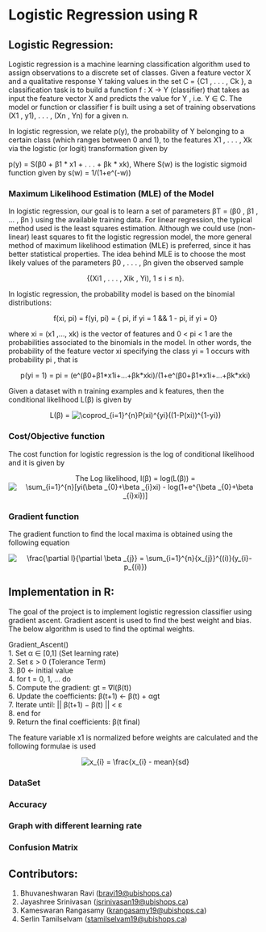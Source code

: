 # Logistic Regression using R


## Logistic Regression:

Logistic regression is a machine learning classification algorithm used to assign observations to a discrete set of classes. Given a feature vector X and a qualitative response Y taking values in the set C = {C1 , . . . , Ck }, a classification task is to build a function f : X → Y (classifier) that takes as input the feature vector X and predicts the value for Y , i.e. Y ∈ C. The model or function or classifier f is built using a set of training observations (X1 , y1), . . . , (Xn , Yn) for a given n.

In logistic regression, we relate p(y), the probability of Y belonging to a certain class (which ranges between 0 and 1), to the features X1 , . . . , Xk via the logistic (or logit) transformation given by

p(y) = S(β0 + β1 * x1 + . . . + βk * xk), Where S(w) is the logistic sigmoid function given by s(w) = 1/(1+e^(-w))

### Maximum Likelihood Estimation (MLE) of the Model

In logistic regression, our goal is to learn a set of parameters βT = (β0 , β1 , ... , βn ) using the available training data. For linear regression, the typical method used is the least squares estimation. Although we could use (non-linear) least squares to fit the logistic regression model, the more general method of maximum likelihood estimation (MLE) is preferred, since it has better statistical properties. The idea behind MLE is to choose the most likely values of the parameters β0 , . . . , βn given the observed sample

<div align="center">{(Xi1 , . . . , Xik , Yi), 1 ≤ i ≤ n}.</div>

In logistic regression, the probability model is based on the binomial distributions:

<div align="center">f(xi, pi) = f(yi, pi) = { pi, if yi = 1 && 1 - pi, if yi = 0}</div>

where xi = (x1 ,..., xk) is the vector of features and 0 < pi < 1 are the probabilities associated to the binomials in the model. In other words, the probability of the feature vector xi specifying the class yi = 1 occurs with probability pi , that is

<div align="center">p(yi = 1) = pi = (e^(β0+β1*x1i+...+βk*xki)/(1+e^(β0+β1*x1i+...+βk*xki)</div>

Given a dataset with n training examples and k features, then the conditional likelihood L(β) is given by

<div align="center">L(β) = <img src="https://latex.codecogs.com/gif.latex?\coprod_{i=1}^{n}P(xi)^{yi}((1-P(xi))^{1-yi})" title="\coprod_{i=1}^{n}P(xi)^{yi}((1-P(xi))^{1-yi})" /></div>

### Cost/Objective function

The cost function for logistic regression is the log of conditional likelihood and it is given by

<div align="center">The Log likelihood, l(β) = log(L(β)) = <img src="https://latex.codecogs.com/gif.latex?\sum_{i=1}^{n}[yi(\beta&space;_{0}&plus;\beta&space;_{i}xi)&space;-&space;log(1&plus;e^{\beta&space;_{0}&plus;\beta&space;_{i}xi})]" title="\sum_{i=1}^{n}[yi(\beta _{0}+\beta _{i}xi) - log(1+e^{\beta _{0}+\beta _{i}xi})]" /></div>

### Gradient function

The gradient function to find the local maxima is obtained using the following equation
<div align="center"><img src="https://latex.codecogs.com/gif.latex?\frac{\partial&space;l}{\partial&space;\beta&space;_{j}}&space;=&space;\sum_{i=1}^{n}{x_{j}}^{(i)}(y_{i}-p_{(i)})" title="\frac{\partial l}{\partial \beta _{j}} = \sum_{i=1}^{n}{x_{j}}^{(i)}(y_{i}-p_{(i)})" /></div>



## Implementation in R:

The goal of the project is to implement logistic regression classifier using gradient ascent. Gradient ascent is used to find the best weight and bias. The below algorithm is used to find the optimal weights.

<div>Gradient_Ascent()</div>
<div>	1. Set α ∈ [0,1]  (Set learning rate)</div>
<div>	2. Set ε > 0 (Tolerance Term)</div>
<div>	3. β0 <- initial value</div>
<div>	4. for t = 0, 1, ... do</div>
<div>	5. 		Compute the gradient: gt = ∇l(β(t))</div>
<div>	6.		Update the coefficients: β(t+1) <- β(t) + αgt</div>
<div>	7.		Iterate until: || β(t+1) − β(t) || < ε</div>
<div>	8. end for</div>
<div>	9. Return the final coefficients: β(t final)</div>

The feature variable x1 is normalized before weights are calculated and the following formulae is used
<div align="center"><img src="https://latex.codecogs.com/gif.latex?x_{i}&space;=&space;\frac{x_{i}&space;-&space;mean}{sd}" title="x_{i} = \frac{x_{i} - mean}{sd}" /></div>

### DataSet

### Accuracy

### Graph with different learning rate

### Confusion Matrix

## Contributors:

1. Bhuvaneshwaran Ravi (bravi19@ubishops.ca) 
2. Jayashree Srinivasan (jsrinivasan19@ubishops.ca)
3. Kameswaran Rangasamy (krangasamy19@ubishops.ca)
4. Serlin Tamilselvam (stamilselvam19@ubishops.ca)